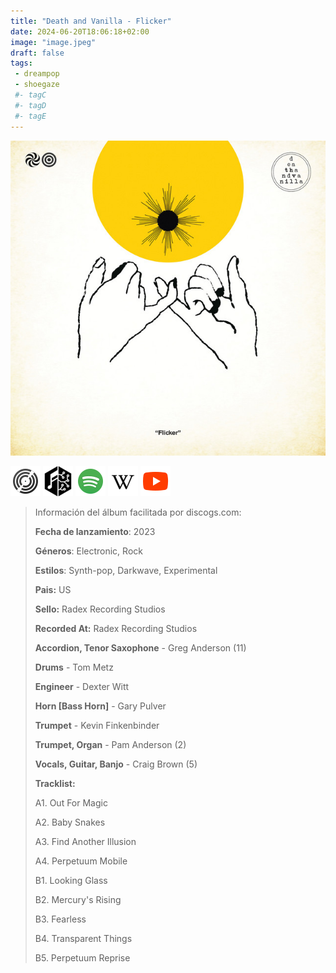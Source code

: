 ```yaml
---
title: "Death and Vanilla - Flicker"
date: 2024-06-20T18:06:18+02:00
image: "image.jpeg"
draft: false
tags:
 - dreampop
 - shoegaze
 #- tagC
 #- tagD
 #- tagE
---
```

![cover](image.jpeg (Death-and-Vanilla - Flicker))
 
[![discogs](../links/svg/discogs.png (discogs))](https://www.discogs.com/master/3017504)
[![musicbrainz](../links/svg/musicbrainz.png (musicbrainz))](https://musicbrainz.org/release/777651d4-c902-441a-8cca-94dcb29270f3)
[![spotify](../links/svg/spotify.png (putify))](https://open.spotify.com/album/42AH0B8JxBoa8d0na8Du70)
[![wikipedia](../links/svg/wikipedia.png (wikipedia))](error)
[![youtube](../links/svg/youtube.png (youtube))](https://www.youtube.com/playlist?list=PLYgLX_Ij3lO7ItnFcRK_m2VYbXtXaWTPi)
 
<!-- [![bandcamp](../links/svg/bandcamp.png (bandcamp))]() -->
<!-- [![lastfm](../links/svg/lastfm.png (lastfm))]() -->
 
> Información del álbum facilitada por discogs.com:
> 
> **Fecha de lanzamiento**: 2023
> 
> **Géneros**: Electronic, Rock
> 
> **Estilos**: Synth-pop, Darkwave, Experimental
> 
> **Pais:** US
> 
> **Sello:** Radex Recording Studios
> 
> **Recorded At:** Radex Recording Studios
> 
> **Accordion, Tenor Saxophone** - Greg Anderson (11)
> 
> **Drums** - Tom Metz
> 
> **Engineer** - Dexter Witt
> 
> **Horn [Bass Horn]** - Gary Pulver
> 
> **Trumpet** - Kevin Finkenbinder
> 
> **Trumpet, Organ** - Pam Anderson (2)
> 
> **Vocals, Guitar, Banjo** - Craig Brown (5)
> 
> 
> 
> **Tracklist:**
> 
>   A1. Out For Magic    
> 
>   A2. Baby Snakes    
> 
>   A3. Find Another Illusion    
> 
>   A4. Perpetuum Mobile    
> 
>   B1. Looking Glass    
> 
>   B2. Mercury's Rising    
> 
>   B3. Fearless    
> 
>   B4. Transparent Things    
> 
>   B5. Perpetuum Reprise    
> 
